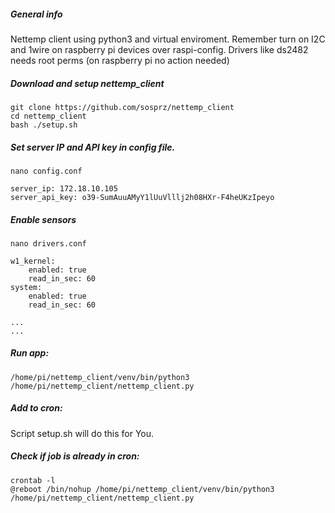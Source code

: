 
##### General info

Nettemp client using python3 and virtual enviroment.
Remember turn on I2C and 1wire on raspberry pi devices over raspi-config. 
Drivers like ds2482 needs root perms (on raspberry pi no action needed)

##### Download and setup nettemp_client

```
git clone https://github.com/sosprz/nettemp_client
cd nettemp_client
bash ./setup.sh
```

##### Set server IP and API key in config file.  


```
nano config.conf
```

```
server_ip: 172.18.10.105
server_api_key: o39-SumAuuAMyY1lUuVlllj2h08HXr-F4heUKzIpeyo
```

##### Enable sensors 

```
nano drivers.conf
```
```
w1_kernel:
    enabled: true
    read_in_sec: 60
system:
    enabled: true
    read_in_sec: 60

...
...

```

##### Run app:

```
/home/pi/nettemp_client/venv/bin/python3 /home/pi/nettemp_client/nettemp_client.py
```

##### Add to cron:

Script setup.sh will do this for You.

##### Check if job is already in cron:

```
crontab -l
@reboot /bin/nohup /home/pi/nettemp_client/venv/bin/python3 /home/pi/nettemp_client/nettemp_client.py

```







